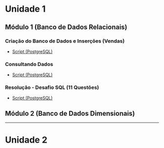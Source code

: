 # Unidade 1

## Módulo 1 (Banco de Dados Relacionais)

### Criação do Banco de Dados e Inserções (Vendas)
- [Script (PostgreSQL)](https://gist.github.com/aasouzaconsult/a7ebb734d963ae00990905a664e3b448)

### Consultando Dados
- [Script (PostgreSQL)](https://gist.github.com/aasouzaconsult/7ef239cbe96899e1bb64a6e2329fff39)

### Resolução - Desafio SQL (11 Questões)
- [Script (PostgreSQL)](https://gist.github.com/aasouzaconsult/2c8d3f17422e9214f8b6b8b5124afdf8)

## Módulo 2 (Banco de Dados Dimensionais)


--------
# Unidade 2
